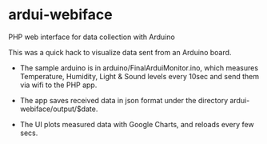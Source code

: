 # ardui-webiface
PHP web interface for data collection with Arduino

This was a quick hack to visualize data sent from an Arduino board.

- The sample arduino is in arduino/FinalArduiMonitor.ino, which measures Temperature, Humidity, Light & Sound levels every 10sec and send them via wifi to the PHP app.

- The app saves received data in json format under the directory ardui-webiface/output/$date.

- The UI plots measured data with Google Charts, and reloads every few secs.
 
